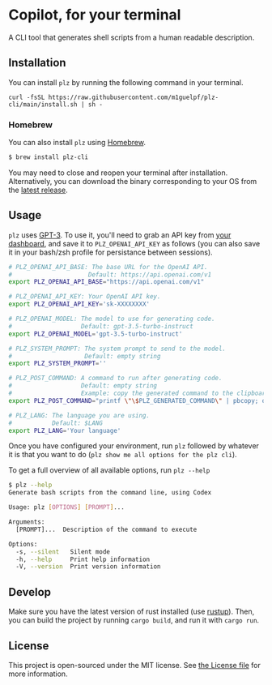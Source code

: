 # Copilot, for your terminal

A CLI tool that generates shell scripts from a human readable description.

## Installation

You can install `plz` by running the following command in your terminal.

```
curl -fsSL https://raw.githubusercontent.com/m1guelpf/plz-cli/main/install.sh | sh -
```

### Homebrew

You can also install `plz` using [Homebrew](https://brew.sh/).

```sh
$ brew install plz-cli
```

You may need to close and reopen your terminal after installation. Alternatively, you can download the binary corresponding to your OS from the [latest release](https://github.com/m1guelpf/plz-cli/releases/latest).

## Usage

`plz` uses [GPT-3](https://beta.openai.com/). To use it, you'll need to grab an API key from [your dashboard](https://beta.openai.com/), and save it to `PLZ_OPENAI_API_KEY` as follows (you can also save it in your bash/zsh profile for persistance between sessions).

```bash
# PLZ_OPENAI_API_BASE: The base URL for the OpenAI API.
#                     Default: https://api.openai.com/v1
export PLZ_OPENAI_API_BASE="https://api.openai.com/v1"

# PLZ_OPENAI_API_KEY: Your OpenAI API key.
export PLZ_OPENAI_API_KEY='sk-XXXXXXXX'

# PLZ_OPENAI_MODEL: The model to use for generating code.
#                   Default: gpt-3.5-turbo-instruct
export PLZ_OPENAI_MODEL='gpt-3.5-turbo-instruct'

# PLZ_SYSTEM_PROMPT: The system prompt to send to the model.
#                    Default: empty string
export PLZ_SYSTEM_PROMPT=''

# PLZ_POST_COMMAND: A command to run after generating code.
#                   Default: empty string
#                   Example: copy the generated command to the clipboard and paste it into the terminal
export PLZ_POST_COMMAND="printf \"\$PLZ_GENERATED_COMMAND\" | pbcopy; osascript -e 'tell application \"System Events\" to keystroke \"v\" using {command down}'"

# PLZ_LANG: The language you are using.
#           Default: $LANG
export PLZ_LANG='Your language'
```

Once you have configured your environment, run `plz` followed by whatever it is that you want to do (`plz show me all options for the plz cli`).

To get a full overview of all available options, run `plz --help`

```sh
$ plz --help
Generate bash scripts from the command line, using Codex

Usage: plz [OPTIONS] [PROMPT]...

Arguments:
  [PROMPT]...  Description of the command to execute

Options:
  -s, --silent   Silent mode
  -h, --help     Print help information
  -V, --version  Print version information
```

## Develop

Make sure you have the latest version of rust installed (use [rustup](https://rustup.rs/)). Then, you can build the project by running `cargo build`, and run it with `cargo run`.

## License

This project is open-sourced under the MIT license. See [the License file](LICENSE) for more information.
